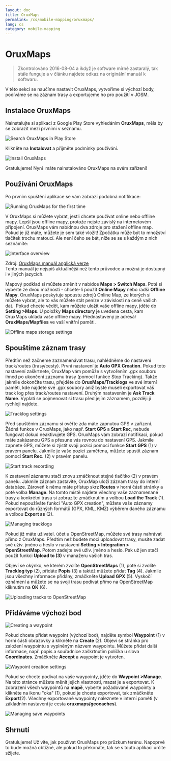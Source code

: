 ```yaml
---
layout: doc
title: OruxMaps
permalink: /cs/mobile-mapping/oruxmaps/
lang: cs
category: mobile-mapping
---
```


OruxMaps
===============

> Zkontrolováno 2016-08-04 a ikdyž je software mírně zastaralý, tak stále funguje a v článku najdete odkaz na originální manuál k softwaru. 

V této sekci se naučíme nastavit OruxMaps, vytvoříme si výchozí body, podíváme se na záznam trasy a exportujeme ho pro použití v JOSM.  

​Instalace OruxMaps
------------------

Nainstalujte si aplikaci z Google Play Store vyhledáním **OruxMaps**, měla by se zobrazit mezi prvními v seznamu.  

![Search OruxMaps in Play Store][]

Klikněte na **Instalovat** a přijměte podmínky používání.  

![Install OruxMaps][]

Gratulujeme! Nyní  máte nainstalováno OruxMaps na svém zařízení!  

Používání OruxMaps
--------------------

Po prvním spuštění aplikace se vám zobrazí podobná notifikace:  

![Running OruxMaps for the first time][]

V OruxMaps si můžete vybrat, jestli chcete používat online nebo offline mapy. Lepší jsou offline mapy, protože nejste závislý na internetovém připojení. OruxMaps vám nabídnou dva zdroje pro stažení offline map. Pokud je již máte, můžete je sem také vložit! Zpočátku může být to množství tlačítek trochu matoucí. Ale není čeho se bát, níže se se s každým z nich seznámíte:  

![Interface overview][]

Zdroj: [OruxMaps manuál anglická verze](http://www.google.com/url?q=http%3A%2F%2Fwww.oruxmaps.com%2Foruxmapsmanual_en.pdf&sa=D&sntz=1&usg=AFQjCNFY7Tk-Gzz9NFKy9WOsnfnn8x3Kwg)  
Tento manuál je nejspíš aktuálnější než tento průvodce a možná je dostupný i v jiných jazycích.  

Mapový podklad si můžete změnit v nabídce **Maps \> Switch Maps**. Poté si vyberte ze dvou možností - chcete-li použít **Online Mapy** nebo radši
**Offline Mapy**. OruxMaps poskytuje spoustu zdrojů Online Map, ze kterých si můžete vybrat, ale to vás můžete stát peníze v závislosti na ceně vašich dat.  Pokud chcete vědět, kam můžete uložit vaše offline mapy, jděte do **Setting \>Maps**. U položky **Maps directory** je uvedena cesta, kam OruxMaps ukládá vaše
offline mapy. Přednastavený je adresář **OruxMaps/Mapfiles** ve vaší vnitřní paměti.   

![Offline maps storage settings][]

Spouštíme záznam trasy
--------------

Předtím než začneme zaznamenávat trasu, nahlédněme do nastavení track/routes (trasy/cesty). První nastavení je **Auto GPX Creation**. Pokud toto nastavení zaškrtnete, OruxMap vám pomůže s vytvořením .gpx souboru ihned po ukončení záznamu trasy (pomocí funkce Stop Tracking). Takže jakmile dokončíte trasu, přejděte do **OruxMaps/Tracklogs** ve své interní paměti, kde najdete své .gpx soubory aniž byste museli exportovat váš track log přes track/routes nastavení. Druhým nastavením je **Ask Track Name**. Vyplatí se pojmenovat si trasu před jejím záznamem, později ji rychleji najdete.  

![Tracklog settings][]

Před spuštěním záznamu si ověřte zda máte zapnutou GPS v zařízení. Žádná funkce v OruxMaps, jako např. **Start GPS** a **Start Rec**, nebude fungovat dokud neaktivujete GPS. OruxMaps vám zobrazí notifikaci, pokud máte zakázanou GPS a přesune vás rovnou do nastavení GPS. Jakmile zapnete GPS, můžete si zjistit svoji pozici pomocí funkce **Start GPS** (1)  v pravém panelu. Jakmile je vaše pozici zaměřena, můžete spustit záznam pomocí  **Start Rec.** (2) v pravém panelu.  

![Start track recording][]

K zastavení záznamu stačí znovu zmáčknout stejné tlačítko (2) v pravém panelu. Jakmile záznam zastavíte, OruxMap uloží záznam trasy do interní databáze. Zároveň k němu máte přístup skrz **Routes** v horní části stránky a poté volba **Manage**. Na tomto místě najdete všechny vaše zaznamenané trasy a konkrétní trasu si zobrazíte zmáčknutím a volbou **Load the Track** (1). Pokud nepoužíváte funkci "Auto GPX creation", můžete vaše záznamy exportovat do různých formátů (GPX, KML, KMZ) výběrem daného záznamu a volbou **Export as** (2).  

![Managing tracklogs][]

Pokud již máte uživatel. účet u OpenStreetMap, můžete své trasy nahrávat přímo z OruxMaps. Předtím než budete moci uploadovat trasy, musíte zadat své uživ. jméno a heslo v nastavení **Setting \> Integration \> OpenStreetMap**. Potom zadejte své uživ. jméno a heslo. Pak už jen stačí použít funkci **Upload to (3)** v manažeru vašich tras.  

Objeví se okýnko, ve kterém zvolíte **OpenStreetMaps** (1), poté si zvolíte **Tracklog typ** (2), přidáte **Popis** (3) a taktéž můžete přidat **Tag** (4). Jakmile jsou všechny informace přidány, zmáčkněte **Upload GPX** (5). Vyskočí oznámení a můžete se na svoji trasu podívat přímo na OpenStreetMap kliknutím na **OK** (6).  

![Uploading tracks to OpenStreetMap][]

Přidáváme výchozí bod
---------------------

![Creating a waypoint][]

Pokud chcete přidat waypoint (výchozí bod), najděte symbol **Waypoint** (1) v horní části obrazovky a klikněte na **Create** (2). Objeví se stránka pro založení waypointu s vyplněným názvem waypointu. Můžete přidat další informace, např. popis a souřadnice zaškrtnutím políčka u slova **Coordinates**. Zmáčkněte **Accept** a waypoint je vytvořen.  

![Waypoint creation settings][]

Pokud se chcete podívat na vaše waypointy, jděte do **Waypoint \>Manage**. Na této stránce můžete měnit jejich vlastnosti, mazat je a exportovat. K zobrazení všech waypointů na **mapě**, vyberte požadované waypointy a klikněte na ikonu "oka" (1), pokud je chcete exportovat, tak zmáčkněte **Export**(2). Všechny exportované waypointy naleznete v interní paměti (v základním nastavení je cesta **oruxmaps/geocaches**).  

![Managing save waypoints][]

Shrnutí
-----------

Gratulujeme! Už víte, jak používat OruxMaps pro průzkum terénu. Napoprvé to bude možná obtížné, ale pokud to překonáte, tak se s touto aplikací určite sžijete.  

[Search OruxMaps in Play Store]: /images/mobile-mapping/oruxmaps_image00.png
[Install OruxMaps]: /images/mobile-mapping/oruxmaps_image03.png
[Running OruxMaps for the first time]: /images/mobile-mapping/oruxmaps_image01.png
[Interface overview]: /images/mobile-mapping/oruxmaps_image09.png
[Offline maps storage settings]: /images/mobile-mapping/oruxmaps_image06.png
[Tracklog settings]: /images/mobile-mapping/oruxmaps_image11.png
[Start track recording]: /images/mobile-mapping/oruxmaps_image02.png
[Managing tracklogs]: /images/mobile-mapping/oruxmaps_image10.png
[Uploading tracks to OpenStreetMap]: /images/mobile-mapping/oruxmaps_image05.png
[Creating a waypoint]: /images/mobile-mapping/oruxmaps_image07.png
[Waypoint creation settings]: /images/mobile-mapping/oruxmaps_image08.png
[Managing save waypoints]: /images/mobile-mapping/oruxmaps_image04.png